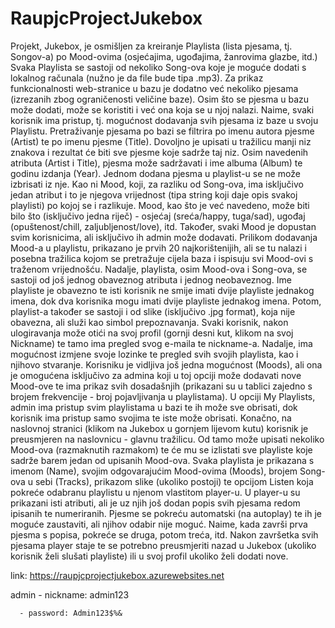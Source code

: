 # RaupjcProjectJukebox

Projekt, Jukebox, je osmišljen za kreiranje Playlista (lista pjesama, tj. Songov-a) po Mood-ovima (osjećajima, ugođajima, žanrovima glazbe,
itd.) Svaka Playlista se sastoji od nekoliko Song-ova koje je moguće dodati s lokalnog računala (nužno je da file bude tipa .mp3). Za 
prikaz funkcionalnosti web-stranice u bazu je dodatno već nekoliko pjesama (izrezanih zbog ograničenosti veličine baze). Osim što se 
pjesma u bazu može dodati, može se koristiti i već ona koja se u njoj nalazi. Naime, svaki korisnik ima pristup, tj. mogućnost dodavanja 
svih pjesama iz baze u svoju Playlistu. Pretraživanje pjesama po bazi se filtrira po imenu autora pjesme (Artist) te po imenu pjesme 
(Title). Dovoljno je upisati u tražilicu manji niz znakova i rezultat će biti sve pjesme koje sadrže taj niz. Osim navedenih atributa 
(Artist i Title), pjesma može sadržavati i ime albuma (Album) te godinu izdanja (Year). 
Jednom dodana pjesma u playlist-u se ne može izbrisati iz nje. Kao ni Mood, koji, za razliku od Song-ova, ima isključivo jedan atribut i 
to je njegova vrijednost (tipa string koji daje opis svakoj playlisti) po kojoj se i razlikuje. Mood, kao što je već navedeno, može biti
bilo što (isključivo jedna riječ) - osjećaj (sreća/happy, tuga/sad), ugođaj (opuštenost/chill, zaljubljenost/love), itd. Također, svaki
Mood je dopustan svim korisnicima, ali isključivo ih admin može dodavati. Prilikom dodavanja Mood-a u playlistu, prikazano je prvih 
20 najkorištenijih, ali se tu nalazi i posebna tražilica kojom se pretražuje cijela baza i ispisuju svi Mood-ovi s traženom vrijednošću.
Nadalje, playlista, osim Mood-ova i Song-ova, se sastoji od još jednog obaveznog atributa i jednog neobaveznog. Ime playliste je obavezno
te isti korisnik ne smije imati dvije playliste jednakog imena, dok dva korisnika mogu imati dvije playliste jednakog imena. Potom, 
playlist-a također se sastoji i od slike (isključivo .jpg format), koja nije obavezna, ali služi kao simbol prepoznavanja.
Svaki korisnik, nakon ulogiravanja može otići na svoj profil (gornji desni kut, klikom na svoj Nickname) te tamo ima pregled svog
e-maila te nickname-a. Nadalje, ima mogućnost izmjene svoje lozinke te pregled svih svojih playlista, kao i njihovo stvaranje. Korisniku je
vidljiva još jedna mogućnost (Moods), ali ona je omogućena isključivo za admina koji u toj opciji može dodavati nove Mood-ove te ima prikaz
svih dosadašnjih (prikazani su u tablici zajedno s brojem frekvencije - broj pojavljivanja u playlistama). U opciji My Playlists, admin
ima pristup svim playlistama u bazi te ih može sve obrisati, dok korisnik ima pristup samo svojima te iste može obrisati.
Konačno, na naslovnoj stranici (klikom na Jukebox u gornjem lijevom kutu) korisnik je preusmjeren na naslovnicu - glavnu tražilicu. Od tamo
može upisati nekoliko Mood-ova (razmaknutih razmakom) te će mu se izlistati sve playliste koje sadrže barem jedan od upisanih Mood-ova. 
Svaka playlista je prikazana s imenom (Name), svojim odgovarajućim Mood-ovima (Moods), brojem Song-ova u sebi (Tracks), prikazom slike 
(ukoliko postoji) te opcijom Listen koja pokreće odabranu playlistu u njenom vlastitom player-u. U player-u su prikazani isti atributi, 
ali je uz njih još dodan popis svih pjesama redom ipisanih te numeriranih. Pjesme se pokreću automatski (na autoplay) te ih je moguće
zaustaviti, ali njihov odabir nije moguć. Naime, kada završi prva pjesma s popisa, pokreće se druga, potom treća, itd. Nakon završetka svih
pjesama player staje te se potrebno preusmjeriti nazad u Jukebox (ukoliko korisnik želi slušati playliste) ili u svoj profil ukoliko želi
dodati nove.

link: https://raupjcprojectjukebox.azurewebsites.net

admin - nickname: admin123

      - password: Admin123$%&
